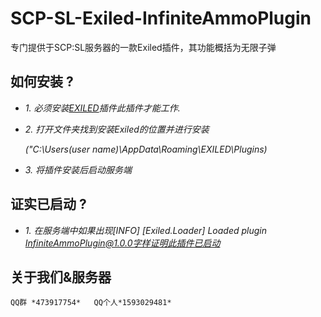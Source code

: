 # SCP-SL-Exiled-InfiniteAmmoPlugin
专门提供于SCP:SL服务器的一款Exiled插件，其功能概括为无限子弹
## 如何安装 ?
   - *1. 必须安装[EXILED](https://github.com/galaxy119/EXILED)插件此插件才能工作.*
  
   - *2. 打开文件夹找到安装Exiled的位置并进行安装*
     
     *("C:\Users\(user name)\AppData\Roaming\EXILED\Plugins)*
  
   - *3. 将插件安装后启动服务端*
## 证实已启动 ?
   - *1. 在服务端中如果出现[INFO] [Exiled.Loader] Loaded plugin InfiniteAmmoPlugin@1.0.0字样证明此插件已启动*
## 关于我们&服务器
    QQ群 *473917754*   QQ个人*1593029481*

 
